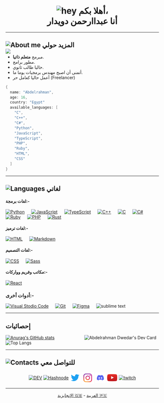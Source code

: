 <h1 align="center"><img src="https://camo.githubusercontent.com/e8e7b06ecf583bc040eb60e44eb5b8e0ecc5421320a92929ce21522dbc34c891/68747470733a2f2f6d656469612e67697068792e636f6d2f6d656469612f6876524a434c467a6361737252346961377a2f67697068792e676966" alt="hey" width="40"> أهلا بكم،<br> أنا عبداارحمن دويدار</h1> 

---

## <img src="https://img.icons8.com/fluency-systems-filled/48/000000/guest-male.png" width="30" alt="About me"/> المزيد حولي <img src="https://media.giphy.com/media/zOvBKUUEERdNm/giphy.gif" width="290" align="left">
* مبرمج **متعلم ذاتيا**.
* مطور برامج.
* حاليا طالب ثانوي.
* أتمنى أن اصبح مهندس برمجيات يوما ما.  
* أعمل حاليا كعامل حر (Freelancer)

```cpp
{
  name: "Abdelrahman",
  age: 16,
  country: "Egypt"
  available_languages: [
    "C",
    "C++",
    "C#",
    "Python",
    "JavaScript",
    "TypeScript",
    "PHP",
    "Ruby",
    "HTML",
    "CSS"
  ]
}
```
<hr>

## <img src="https://user-images.githubusercontent.com/67812625/137175204-80bbeb5c-b861-4328-a801-a759791f5aa1.png" width="55" alt="Languages"> لغاتي

#### لغات برمجة:-  
[![Python](https://img.shields.io/badge/Python-14354C?style=for-the-badge&logo=python&logoColor=yellow)](https://www.python.org/)
&emsp;
[![JavaScript](https://img.shields.io/badge/Javascript-f7e018?style=for-the-badge&logo=javascript&logoColor=black)](https://www.javascript.com/)
&emsp;
[![TypeScript](https://img.shields.io/badge/Typescript-2D79C7?style=for-the-badge&logo=typescript&logoColor=white)](https://www.typescriptlang.org/)
&emsp;
[![C++](https://img.shields.io/badge/C%2B%2B-00599C?style=for-the-badge&logo=c%2B%2B&logoColor=white)](https://www.cplusplus.com/)
&emsp;
[![C](https://img.shields.io/badge/C-00599C?style=for-the-badge&logo=c&logoColor=white)](url)
&emsp;
[![C#](https://img.shields.io/badge/C%23-777BB4?style=for-the-badge&logo=c-sharp&logoColor=white)](https://docs.microsoft.com/en-us/dotnet/csharp/)
&emsp;
[![Ruby](https://img.shields.io/badge/Ruby-B01401?style=for-the-badge&logo=ruby&logoColor=000000)](https://www.ruby-lang.org/en/)
&emsp;
[![PHP](https://img.shields.io/badge/PHP-777BB4?style=for-the-badge&logo=php&logoColor=white)](https://www.php.net/)
&emsp;
[![Rust](https://img.shields.io/badge/Rust-696b70?style=for-the-badge&logo=rust&logoColor=000000)](https://www.rust-lang.org/)

#### لغات ترميز:-

[![HTML](https://img.shields.io/badge/Html5-E54C21?style=for-the-badge&logo=html5&logoColor=white)](https://html.com/)
&emsp;
[![Markdown](https://img.shields.io/badge/Markdown-000000?style=for-the-badge&logo=markdown&logoColor=white)](https://www.markdownguide.org/)

#### لغات التصميم:-

[![CSS](https://img.shields.io/badge/Css3-214CE5?style=for-the-badge&logo=css3&logoColor=white)](url)
&emsp;
[![Sass](https://img.shields.io/badge/Sass-CC6699?style=for-the-badge&logo=sass&logoColor=white)](https://sass-lang.com)

#### مكاتب وفريم وواركات:-

[![React](https://img.shields.io/badge/React-20232A?style=for-the-badge&logo=react&logoColor=61DAFB)](https://reactjs.org/)

### أدوات أخرى:-
[![Visual Stodio Code](https://img.shields.io/badge/Visual_Studio_Code-3d3d3d?style=for-the-badge&logo=visual%20studio%20code&logoColor=0078D4)](https://code.visualstudio.com/)
&emsp;
[![Git](https://img.shields.io/badge/Git-f34f29?style=for-the-badge&logo=Git&logoColor=white)](https://git-scm.com/)
&emsp;
[![Figma](https://img.shields.io/badge/Figma-3d3d3d?style=for-the-badge&logo=Figma&logoColor=e04a34)](https://www.figma.com/)
&emsp;
![sublime text](https://img.shields.io/badge/Sublime_text-4B4B4B?style=for-the-badge&logo=sublime-text&logoColor=FF9800)

---

 
## إحصائيات
[![Anurag's GitHub stats](https://github-readme-stats.vercel.app/api?username=AbdelrahmanDwedar&show_icons=true&theme=tokyonight)](https://github.com/AbdelrhmanDwedar)
<a href="https://app.daily.dev/3_Dwedar"><img align="right" width="245" src="https://api.daily.dev/devcards/9d34a8e386d24adf8d75ad4366eb254b.png?r=pra" width="300" alt="Abdelrahman Dwedar's Dev Card"/></a>
<br>
<a rel="https://github.com/AbdelrahmanDwedar/github-readme-stats" target="_blank" align="top">![Top Langs](https://github-readme-stats.vercel.app/api/top-langs/?username=AbdelrahmanDwedar&langs_count=5&theme=react)</a>

---

## <img src="https://i.ibb.co/wpcck6r/pngegg-5.png" width="30" alt="Contacts"> للتواصل معي
<div align="center">
  <a href="https://dev.to/abdelrahman_dwedar"  class="social-media"><img alt="DEV" src="https://d2fltix0v2e0sb.cloudfront.net/dev-black.png" width="35" align="center"></a>
  <a href="https://hashnode.com/@Adobe"  class="social-media"><img alt="Hashnode" src="https://cdn.hashnode.com/res/hashnode/image/upload/v1611902473383/CDyAuTy75.png?auto=compress" width="35" align="center"></a>
  <a href="https://twitter.com/3_Dwedar" style="text-decoration: none;"><img alt="Twitter" src="/assets/images/twitter-logo.png" width="35" align="center"></a>
  <a href="https://www.instagram.com/abdelrhman._.dwedar/" style="text-decoration: none;"><img alt="Instagram" src="/assets/images/instagram-logo.png" width="40" align="center"></a>
  <a href="https://discord.gg/8FDyqPU" style="text-decoration: none;"><img alt="Discord" src="/assets/images/discord-logo.png" width="35" align="center"></a>
  <a href="https://www.youtube.com/channel/UCDb4dNtGD3eI9gtPt93ikKQ" style="text-decoration: none;"><img alt="YouTube" src="assets/images/YouTube-icon.png" width="35" align="center"></a>
  <a href="https://www.twitch.tv/7350_gaming"><img alt="twitch" src="https://www.freepnglogos.com/uploads/twitch-logo-vector-png-2.png" width="35" align="center"></a>
</div>

---

<div align="center">
  <a alt="English readme" href="https://github.com/AbdelrahmanDwedar/AbdelrahmanDwedar">الإنجايزية 🇬🇧</a> - <a alt="Arabic readme" href="https://github.com/AbdelrahmanDwedar/AbdelrahmanDwedar/blob/README/README-ar.md">العربية 🇵🇸</a>
</div>
